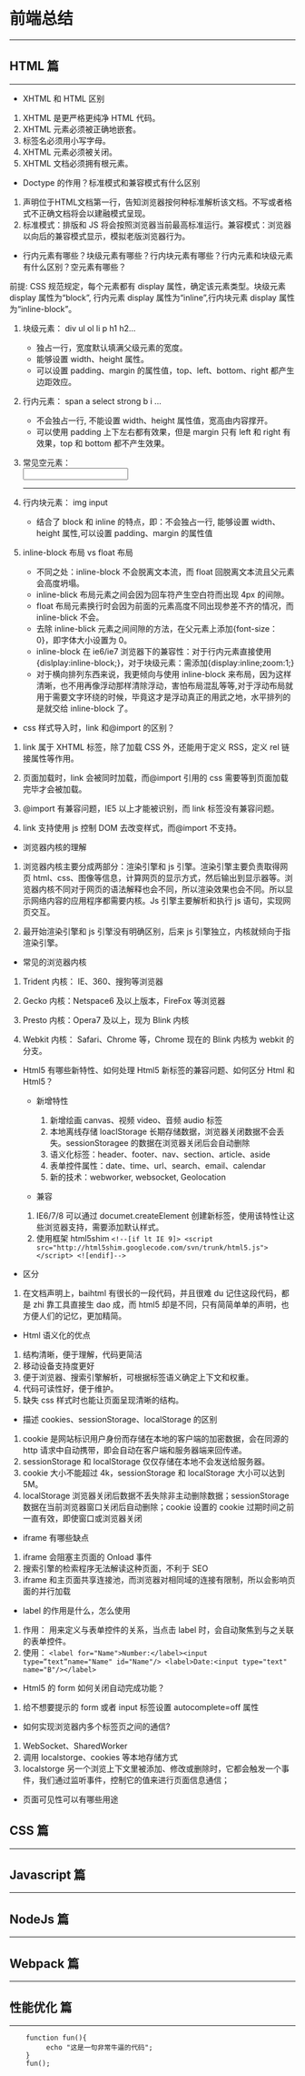 # 前端总结

---

## HTML 篇

---

- XHTML 和 HTML 区别

1. XHTML 是更严格更纯净 HTML 代码。
2. XHTML 元素必须被正确地嵌套。
3. 标签名必须用小写字母。
4. XHTML 元素必须被关闭。
5. XHTML 文档必须拥有根元素。

- Doctype 的作用？标准模式和兼容模式有什么区别

1. <!DOCTYPE html> 声明位于HTML文档第一行，告知浏览器按何种标准解析该文档。不写或者格式不正确文档将会以建融模式呈现。
2. 标准模式：排版和 JS 将会按照浏览器当前最高标准运行。兼容模式：浏览器以向后的兼容模式显示，模拟老版浏览器行为。

- 行内元素有哪些？块级元素有哪些？行内块元素有哪些？行内元素和块级元素有什么区别？空元素有哪些？

前提: CSS 规范规定，每个元素都有 display 属性，确定该元素类型。块级元素 display 属性为“block”, 行内元素 display 属性为“inline”,行内块元素 display 属性为“inline-block”。

1. 块级元素： div ul ol li p h1 h2...

   - 独占一行，宽度默认填满父级元素的宽度。
   - 能够设置 width、height 属性。
   - 可以设置 padding、margin 的属性值，top、left、bottom、right 都产生边距效应。

2. 行内元素： span a select strong b i ...

   - 不会独占一行, 不能设置 width、height 属性值，宽高由内容撑开。
   - 可以使用 padding 上下左右都有效果，但是 margin 只有 left 和 right 有效果，top 和 bottom 都不产生效果。

3. 常见空元素：<br/> <input/> <img/> <hr/> <meta/> <link/>

4. 行内块元素： img input

   - 结合了 block 和 inline 的特点，即：不会独占一行, 能够设置 width、height 属性,可以设置 padding、margin 的属性值

5. inline-block 布局 vs float 布局

   - 不同之处：inline-block 不会脱离文本流，而 float 回脱离文本流且父元素会高度坍塌。
   - inline-blick 布局元素之间会因为回车符产生空白符而出现 4px 的间隙。
   - float 布局元素换行时会因为前面的元素高度不同出现参差不齐的情况，而 inline-blick 不会。
   - 去除 inline-blick 元素之间间隙的方法，在父元素上添加{font-size： 0}，即字体大小设置为 0。
   - inline-block 在 ie6/ie7 浏览器下的兼容性：对于行内元素直接使用{dislplay:inline-block;}，对于块级元素：需添加{display:inline;zoom:1;}
   - 对于横向排列东西来说，我更倾向与使用 inline-block 来布局，因为这样清晰，也不用再像浮动那样清除浮动，害怕布局混乱等等,对于浮动布局就用于需要文字环绕的时候，毕竟这才是浮动真正的用武之地，水平排列的是就交给 inline-block 了。

- css 样式导入时，link 和@import 的区别？

1. link 属于 XHTML 标签，除了加载 CSS 外，还能用于定义 RSS，定义 rel 链接属性等作用。

2. 页面加载时，link 会被同时加载，而@import 引用的 css 需要等到页面加载完毕才会被加载。

3. @import 有兼容问题，IE5 以上才能被识别，而 link 标签没有兼容问题。

4. link 支持使用 js 控制 DOM 去改变样式，而@import 不支持。

- 浏览器内核的理解

1.  浏览器内核主要分成两部分：渲染引擎和 js 引擎。渲染引擎主要负责取得网页 html、css、图像等信息，计算网页的显示方式，然后输出到显示器等。浏览器内核不同对于网页的语法解释也会不同，所以渲染效果也会不同。所以显示网络内容的应用程序都需要内核。Js 引擎主要解析和执行 js 语句，实现网页交互。

2.  最开始渲染引擎和 js 引擎没有明确区别，后来 js 引擎独立，内核就倾向于指渲染引擎。

- 常见的浏览器内核

1. Trident 内核： IE、360、搜狗等浏览器

2. Gecko 内核：Netspace6 及以上版本，FireFox 等浏览器

3. Presto 内核：Opera7 及以上，现为 Blink 内核

4. Webkit 内核： Safari、Chrome 等，Chrome 现在的 Blink 内核为 webkit 的分支。

- Html5 有哪些新特性、如何处理 Html5 新标签的兼容问题、如何区分 Html 和 Html5？

  - 新增特性

    1. 新增绘画 canvas、视频 video、音频 audio 标签
    2. 本地离线存储 loaclStorage 长期存储数据，浏览器关闭数据不会丢失。sessionStoragee 的数据在浏览器关闭后会自动删除
    3. 语义化标签：header、footer、nav、section、article、aside
    4. 表单控件属性：date、time、url、search、email、calendar
    5. 新的技术：webworker, websocket, Geolocation

  - 兼容

  1. IE6/7/8 可以通过 documet.createElement 创建新标签，使用该特性让这些浏览器支持，需要添加默认样式。
  2. 使用框架 html5shim
     `<!--[if lt IE 9]> <script src="http://html5shim.googlecode.com/svn/trunk/html5.js"> </script> <![endif]--> `

- 区分

1. 在文档声明上，baihtml 有很长的一段代码，并且很难 du 记住这段代码，都是 zhi 靠工具直接生 dao 成，而 html5 却是不同，只有简简单单的声明，也方便人们的记忆，更加精简。

- Html 语义化的优点

1.  结构清晰，便于理解，代码更简洁
2.  移动设备支持度更好
3.  便于浏览器、搜索引擎解析，可根据标签语义确定上下文和权重。
4.  代码可读性好，便于维护。
5.  缺失 css 样式时也能让页面呈现清晰的结构。

- 描述 cookies、sessionStorage、localStorage 的区别

1.  cookie 是网站标识用户身份而存储在本地的客户端的加密数据，会在同源的 http 请求中自动携带，即会自动在客户端和服务器端来回传递。
2.  sessionStorage 和 localStorage 仅仅存储在本地不会发送给服务器。
3.  cookie 大小不能超过 4k，sessionStorage 和 localStorage 大小可以达到 5M。
4.  localStorage 浏览器关闭后数据不丢失除非主动删除数据；sessionStorage 数据在当前浏览器窗口关闭后自动删除；cookie 设置的 cookie 过期时间之前一直有效，即使窗口或浏览器关闭

- iframe 有哪些缺点

1.  iframe 会阻塞主页面的 Onload 事件
2.  搜索引擎的检索程序无法解读这种页面，不利于 SEO
3.  iframe 和主页面共享连接池，而浏览器对相同域的连接有限制，所以会影响页面的并行加载

- label 的作用是什么，怎么使用

1.  作用： 用来定义与表单控件的关系，当点击 label 时，会自动聚焦到与之关联的表单控件。
2.  使用： `<label for="Name">Number:</label><input type=“text“name="Name" id="Name"/> <label>Date:<input type="text" name="B"/></label>`

- Html5 的 form 如何关闭自动完成功能？

1. 给不想要提示的 form 或者 input 标签设置 autocomplete=off 属性

- 如何实现浏览器内多个标签页之间的通信?

1. WebSocket、SharedWorker
2. 调用 localstorge、cookies 等本地存储方式
3. localstorge 另一个浏览上下文里被添加、修改或删除时，它都会触发一个事件，我们通过监听事件，控制它的值来进行页面信息通信；

- 页面可见性可以有哪些用途

<!-- 1. 通过 visibilityState 值可以检测当前页面是否可见，以及打开网页的时间等，在切换页面时，自动暂停视频、音频播放。 -->

## CSS 篇

---

## Javascript 篇

---

## NodeJs 篇

---

## Webpack 篇

---

## 性能优化 篇

---

```
    function fun(){
         echo "这是一句非常牛逼的代码";
    }
    fun();
```
